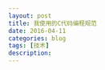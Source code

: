 ```yaml
---
layout: post
title: 我使用的C代码编程规范
date: 2016-04-11
categories: blog
tags: [技术]
description: 
---
```



